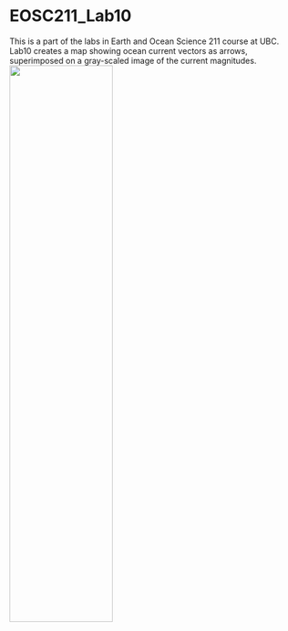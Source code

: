 # EOSC211_Lab10
This is a part of the labs in Earth and Ocean Science 211 course at UBC.<br>
Lab10 creates a map showing ocean current vectors as arrows, superimposed on a gray-scaled image of the current magnitudes.<br>
<img src="https://user-images.githubusercontent.com/43057046/106297239-d483f900-6295-11eb-9043-326cafbd34c9.jpg" width="60%" height="50%"></img>
